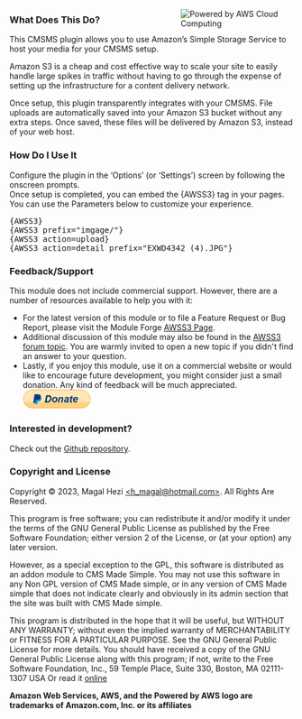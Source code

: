 <a href="https://aws.amazon.com/what-is-cloud-computing"><img src="https://d1.awsstatic.com/logos/aws-logo-lockups/poweredbyaws/Powered-By_logo-horiz_RGB.87c70af8a8a34b68606524ade6261db083947a14.png" alt="Powered by AWS Cloud Computing" width="200" style="float:right"></a>
<h3>What Does This Do?</h3>
<p>This CMSMS plugin allows you to use Amazon’s Simple Storage Service to host your media for your CMSMS setup.</p>

<p>Amazon S3 is a cheap and cost effective way to scale your site to easily handle large spikes in traffic without having to go through the expense of setting up the infrastructure for a content delivery network.</p>

<p>Once setup, this plugin transparently integrates with your CMSMS. File uploads are automatically saved into your Amazon S3 bucket without any extra steps. Once saved, these files will be delivered by Amazon S3, instead of your web host.</p>

<h3>How Do I Use It</h3>
<p>Configure the plugin in the ‘Options’ (or ‘Settings’) screen by following the onscreen prompts.<br>Once setup is completed, you can embed the {AWSS3} tag in your pages. You can use the Parameters below to customize your experience.</p>
<p>
<pre>
{AWSS3}
{AWSS3 prefix="imgage/"}
{AWSS3 action=upload}
{AWSS3 action=detail prefix="EXWD4342 (4).JPG"}
</pre>
</p>

<h3>Feedback/Support</h3>
<p>This module does not include commercial support. However, there are a number of resources available to help you with it:</p>
<ul>
<li>For the latest version of this module or to file a Feature Request or Bug Report, please visit the Module Forge
<a href="http://dev.cmsmadesimple.org/projects/AWSS3" target="_blank">AWSS3 Page</a>.</li>
<li>Additional discussion of this module may also be found in the <a href="https://forum.cmsmadesimple.org/viewtopic.php?f=7&t=83788">AWSS3 forum topic</a>. You are warmly invited to open a new topic if you didn't find an answer to your question.</li>
<li>Lastly, if you enjoy this module, use it on a commercial website or would like to encourage future development, you might consider just a small donation. Any kind of feedback will be much appreciated.<br>
<a href="https://www.paypal.com/donate/?hosted_button_id=FWHABZUN3NC4N" target="_blank"><img src="https://raw.githubusercontent.com/aha999/DonateButtons/master/paypal-donate-icon-7.png" width="120" ></a><br>
	</li>
</ul>
<h3>Interested in development?</h3>
<p>Check out the <a href="https://github.com/magalh/AWSS3">Github repository</a>.</p>
<h3>Copyright and License</h3>
<p>Copyright &copy; 2023, Magal Hezi <a href="mailto:h_magal@hotmail.com">&lt;h_magal@hotmail.com&gt;</a>. All Rights Are Reserved.</p>
<p>This program is free software; you can redistribute it and/or modify
it under the terms of the GNU General Public License as published by
the Free Software Foundation; either version 2 of the License, or
(at your option) any later version.</p>
<p>However, as a special exception to the GPL, this software is distributed
as an addon module to CMS Made Simple.  You may not use this software
in any Non GPL version of CMS Made simple, or in any version of CMS
Made simple that does not indicate clearly and obviously in its admin
section that the site was built with CMS Made simple.</p>
<p>This program is distributed in the hope that it will be useful,
but WITHOUT ANY WARRANTY; without even the implied warranty of
MERCHANTABILITY or FITNESS FOR A PARTICULAR PURPOSE.  See the
GNU General Public License for more details.
You should have received a copy of the GNU General Public License
along with this program; if not, write to the Free Software
Foundation, Inc., 59 Temple Place, Suite 330, Boston, MA 02111-1307 USA
Or read it <a href="http://www.gnu.org/licenses/licenses.html#GPL">online</a>
</p>

<p><strong>Amazon Web Services, AWS, and the Powered by AWS logo are trademarks of Amazon.com, Inc. or its affiliates</strong></p>
